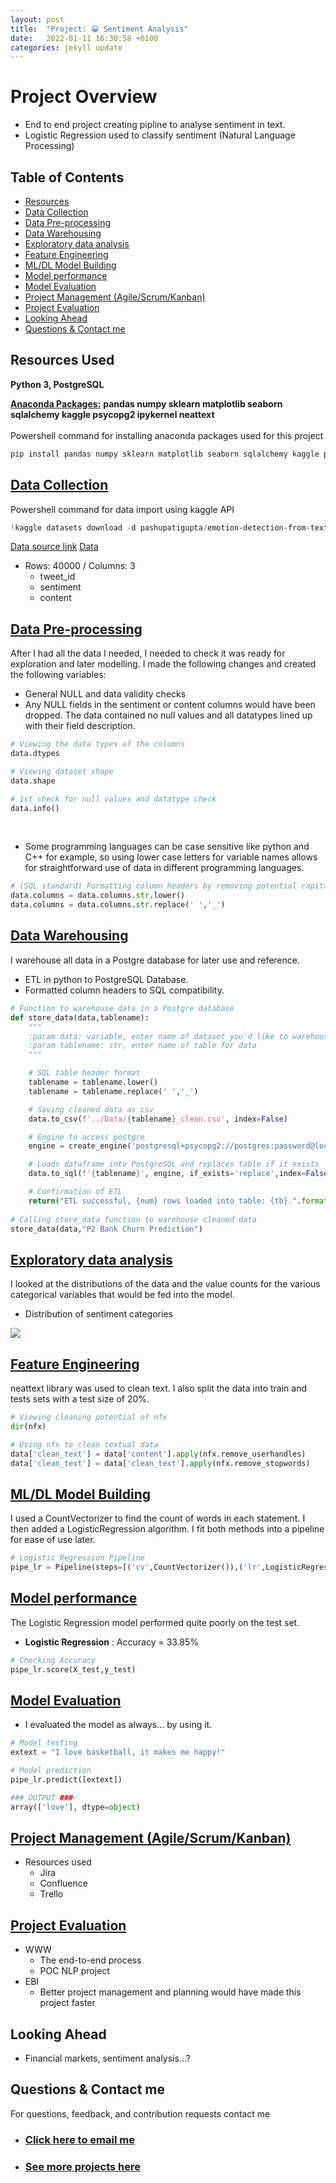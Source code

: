 ```yaml
---
layout: post
title:  "Project: 😀 Sentiment Analysis"
date:   2022-01-11 16:30:58 +0100
categories: jekyll update
---
```

# Project Overview 
*  End to end project creating pipline to analyse sentiment in text.
*  Logistic Regression used to classify sentiment (Natural Language Processing)

## Table of Contents 
*   [Resources](#resources)<br>
*   [Data Collection](#DataCollection)<br>
*   [Data Pre-processing](#DataPre-processing)<br>
*   [Data Warehousing](#DataWarehousing)<br>
*   [Exploratory data analysis](#EDA)<br>
*   [Feature Engineering](#FeatEng)<br>
*   [ML/DL Model Building](#ModelBuild)<br>
*   [Model performance](#ModelPerf)<br>
*   [Model Evaluation](#ModelEval)<br>
*   [Project Management (Agile/Scrum/Kanban)](#Prjmanage)<br>
*   [Project Evaluation](#PrjEval)<br>
*   [Looking Ahead](#Lookahead)<br>
*   [Questions & Contact me](#Lookahead)<br>


<a name="resources"></a>  

## Resources Used
**Python 3, PostgreSQL** 

[**Anaconda Packages:**](https://github.com/MattithyahuData/P12-Sentiment-Analysis/blob/master/requirements.txt) **pandas numpy sklearn matplotlib seaborn sqlalchemy kaggle psycopg2 ipykernel neattext** <br><br>
Powershell command for installing anaconda packages used for this project  
```powershell
pip install pandas numpy sklearn matplotlib seaborn sqlalchemy kaggle psycopg2 ipykernel neattext 
```

<a name="DataCollection"></a>  

## [Data Collection](https://github.com/MattithyahuData/P12-Sentiment-Analysis/blob/master/Code/P12_Code.ipynb)
Powershell command for data import using kaggle API <br>
```powershell
!kaggle datasets download -d pashupatigupta/emotion-detection-from-text -p ..\Data --unzip
```
[Data source link](https://www.kaggle.com/pashupatigupta/emotion-detection-from-text)
[Data](Data/tweet_emotions.csv)
*  Rows: 40000 / Columns: 3
    *   tweet_id                   
    *   sentiment                      
    *   content                        

<a name="DataPre-processing"></a>  

## [Data Pre-processing](https://github.com/MattithyahuData/P12-Sentiment-Analysis/blob/master/Code/P12_Code.ipynb)
After I had all the data I needed, I needed to check it was ready for exploration and later modelling. I made the following changes and created the following variables:   
*   General NULL and data validity checks  
*   Any NULL fields in the sentiment or content columns would have been dropped. 
The data contained no null values and all datatypes lined up with their field description. <br>

```python
# Viewing the data types of the columns
data.dtypes

# Viewing dataset shape
data.shape

# 1st check for null values and datatype check 
data.info()
```

<br>

*   Some programming languages can be case sensitive like python and C++ for example, so using lower case letters for variable names allows for straightforward use of data in different programming languages.<br>

```python
# (SQL standard) Formatting column headers by removing potential capital letters and spaces in column headers 
data.columns = data.columns.str.lower()
data.columns = data.columns.str.replace(' ','_')
```


<a name="DataWarehousing"></a>

## [Data Warehousing](https://github.com/MattithyahuData/P12-Sentiment-Analysis/blob/master/Code/P12_Code.ipynb)
I warehouse all data in a Postgre database for later use and reference.

*   ETL in python to PostgreSQL Database.
*   Formatted column headers to SQL compatibility.  

```python 
# Function to warehouse data in a Postgre database 
def store_data(data,tablename):
    """
    :param data: variable, enter name of dataset you'd like to warehouse
    :param tablename: str, enter name of table for data 
    """

    # SQL table header format
    tablename = tablename.lower()
    tablename = tablename.replace(' ','_')

    # Saving cleaned data as csv
    data.to_csv(f'../Data/{tablename}_clean.csv', index=False)

    # Engine to access postgre
    engine = create_engine('postgresql+psycopg2://postgres:password@localhost:5432/projectsdb')

    # Loads dataframe into PostgreSQL and replaces table if it exists
    data.to_sql(f'{tablename}', engine, if_exists='replace',index=False)

    # Confirmation of ETL 
    return("ETL successful, {num} rows loaded into table: {tb}.".format(num=len(data.iloc[:,0]), tb=tablename))
 
# Calling store_data function to warehouse cleaned data
store_data(data,"P2 Bank Churn Prediction")
```

<a name="EDA"></a>  

## [Exploratory data analysis](https://github.com/MattithyahuData/P12-Sentiment-Analysis/blob/master/Code/P12_Code.ipynb) 
I looked at the distributions of the data and the value counts for the various categorical variables that would be fed into the model. 
*   Distribution of sentiment categories 

<img src="/images/P12/sentiment_distrib.png" />


<a name="FeatEng"></a>  

## [Feature Engineering](https://github.com/MattithyahuData/P12-Sentiment-Analysis/blob/master/Code/P12_Code.ipynb) 
neattext library was used to clean text. I also split the data into train and tests sets with a test size of 20%.
```python
# Viewing cleaning potential of nfx
dir(nfx)

# Using nfx to clean textual data
data['clean_text'] = data['content'].apply(nfx.remove_userhandles)
data['clean_text'] = data['clean_text'].apply(nfx.remove_stopwords)
```
<!-- *   One Hot encoding to encode values -->
  

<a name="ModelBuild"></a> 

## [ML/DL Model Building](https://github.com/MattithyahuData/P12-Sentiment-Analysis/blob/master/Code/P12_Code.ipynb)

I used a CountVectorizer to find the count of words in each statement. I then added a LogisticRegression algorithm. I fit both methods into a pipeline for ease of use later. 
```python
# Logistic Regression Pipeline
pipe_lr = Pipeline(steps=[('cv',CountVectorizer()),('lr',LogisticRegression())])
```

<a name="ModelPerf"></a> 

## [Model performance](https://github.com/MattithyahuData/P12-Sentiment-Analysis/blob/master/Code/P12_Code.ipynb)
The Logistic Regression model performed quite poorly on the test set. 
*   **Logistic Regression** : Accuracy = 33.85% <br>

```python
# Checking Accuracy
pipe_lr.score(X_test,y_test)
```


<a name="ModelEval"></a> 

## [Model Evaluation](https://github.com/MattithyahuData/P12-Sentiment-Analysis/blob/master/Code/P12_Code.ipynb)
*   I evaluated the model as always... by using it. <br>

```python
# Model testing
extext = "I love basketball, it makes me happy!"

# Model prediction
pipe_lr.predict([extext])

### OUTPUT ### 
array(['love'], dtype=object)
``` 

<a name="Prjmanage"></a> 

## [Project Management (Agile/Scrum/Kanban)](https://www.atlassian.com/software/jira)
* Resources used
    * Jira
    * Confluence
    * Trello 

<a name="PrjEval"></a> 

## [Project Evaluation]() 
*   WWW
    *   The end-to-end process
    *   POC NLP project  
*   EBI 
    *   Better project management and planning would have made this project faster
    

<a name="Lookahead"></a> 

## Looking Ahead
*   Financial markets, sentiment analysis...? 

<a name="Questions"></a> 

## Questions & Contact me 
For questions, feedback, and contribution requests contact me
* ### [Click here to email me](mailto:contactmattithyahu@gmail.com) 
* ### [See more projects here](https://mattithyahudata.github.io/)





[jekyll-docs]: https://jekyllrb.com/docs/home
[jekyll-gh]:   https://github.com/jekyll/jekyll
[jekyll-talk]: https://talk.jekyllrb.com/
